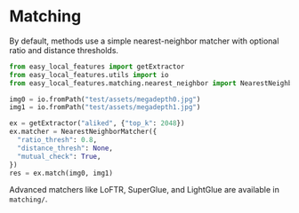 # Matching

By default, methods use a simple nearest-neighbor matcher with optional ratio and distance thresholds.

```python
from easy_local_features import getExtractor
from easy_local_features.utils import io
from easy_local_features.matching.nearest_neighbor import NearestNeighborMatcher

img0 = io.fromPath("test/assets/megadepth0.jpg")
img1 = io.fromPath("test/assets/megadepth1.jpg")

ex = getExtractor("aliked", {"top_k": 2048})
ex.matcher = NearestNeighborMatcher({
  "ratio_thresh": 0.8,
  "distance_thresh": None,
  "mutual_check": True,
})
res = ex.match(img0, img1)
```

Advanced matchers like LoFTR, SuperGlue, and LightGlue are available in `matching/`.
